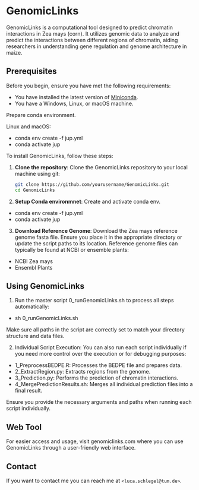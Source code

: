 # GenomicLinks

GenomicLinks is a computational tool designed to predict chromatin interactions in Zea mays (corn). 
It utilizes genomic data to analyze and predict the interactions between different regions of chromatin, aiding researchers in understanding gene regulation and genome architecture in maize.

## Prerequisites

Before you begin, ensure you have met the following requirements:
* You have installed the latest version of [Miniconda](https://docs.conda.io/en/latest/miniconda.html).
* You have a Windows, Linux, or macOS machine.

Prepare conda environment.

Linux and macOS:
* conda env create -f jup.yml
* conda activate jup

To install GenomicLinks, follow these steps:

1. **Clone the repository**:
   Clone the GenomicLinks repository to your local machine using git:
   ```bash
   git clone https://github.com/yourusername/GenomicLinks.git
   cd GenomicLinks

1. **Setup Conda environmnet**:
    Create and activate conda env.
* conda env create -f jup.yml
* conda activate jup

3. **Download Reference Genome**:
    Download the Zea mays reference genome fasta file. 
    Ensure you place it in the appropriate directory or update the script paths to its location. 
    Reference genome files can typically be found at NCBI or ensemble plants:

* NCBI Zea mays
* Ensembl Plants

## Using GenomicLinks

1. Run the master script 0_runGenomicLinks.sh to process all steps automatically:

* sh 0_runGenomicLinks.sh

Make sure all paths in the script are correctly set to match your directory structure and data files.

2. Individual Script Execution:
You can also run each script individually if you need more control over the execution or for debugging purposes:
* 1_PreprocessBEDPE.R: Processes the BEDPE file and prepares data.
* 2_ExtractRegion.py: Extracts regions from the genome.
* 3_Prediction.py: Performs the prediction of chromatin interactions.
* 4_MergePredictionResults.sh: Merges all individual prediction files into a final result.

Ensure you provide the necessary arguments and paths when running each script individually.


## Web Tool

For easier access and usage, visit genomiclinks.com where you can use GenomicLinks through a user-friendly web interface.

## Contact

If you want to contact me you can reach me at `<luca.schlegel@tum.de>`.


